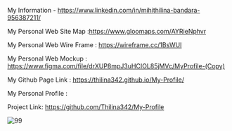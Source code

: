 

My Information - https://www.linkedin.com/in/mihithilina-bandara-956387211/

My Personal Web Site Map :https://www.gloomaps.com/AYRieNphvr

My Personal Web Wire Frame : https://wireframe.cc/1BsWUI

My Personal Web Mockup : https://www.figma.com/file/drXUP8mpJ3uHCIOL85jMVc/MyProfile-(Copy)

My Github Page Link : https://thilina342.github.io/My-Profile/

My Personal Profile : 

Project Link: https://github.com/Thilina342/My-Profile


![99](https://user-images.githubusercontent.com/90233553/146985832-4175fed1-eca5-47bf-a3fe-802c3bb943a7.PNG)
